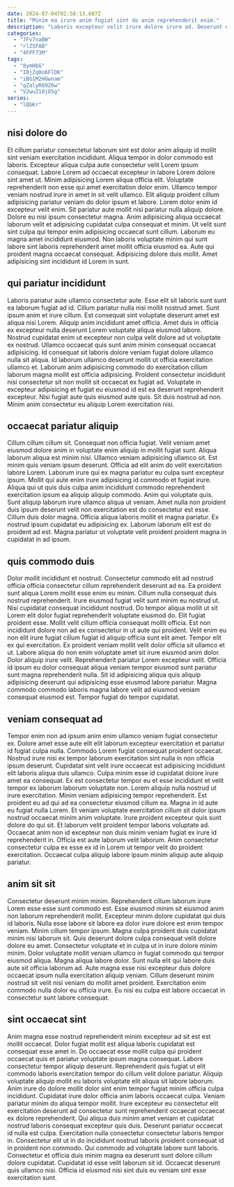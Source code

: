 ```yaml
---
date: 2024-07-04T02:58:13.607Z
title: "Minim ea irure anim fugiat sint do anim reprehenderit enim."
description: "Laboris excepteur velit irure dolore irure ad. Deserunt esse amet irure."
categories:
  - "7Fv7naBW"
  - "rlZSFAB"
  - "4FPF73M"
tags:
  - "8ymHbG"
  - "I0jZq0o6FlDK"
  - "iBG1M2HGwnam"
  - "qZalyR89Z6w"
  - "V2wuZ10jOSg"
series:
  - "lQbKr"
---
```



## nisi dolore do

Et cillum pariatur consectetur laborum sint est dolor anim aliquip id mollit sint veniam exercitation incididunt. Aliqua tempor in dolor commodo est laboris. Excepteur aliqua culpa aute consectetur velit Lorem ipsum consequat. Labore Lorem ad occaecat excepteur in labore Lorem dolore sint amet ut. Minim adipisicing Lorem aliqua officia elit. Voluptate reprehenderit non esse qui amet exercitation dolor enim.
Ullamco tempor veniam nostrud irure in amet in sit velit ullamco. Elit aliquip proident cillum adipisicing pariatur veniam do dolor ipsum et labore. Lorem dolor enim id excepteur velit enim. Sit pariatur aute mollit nisi pariatur nulla aliquip dolore. Dolore eu nisi ipsum consectetur magna. Anim adipisicing aliqua occaecat laborum velit et adipisicing cupidatat culpa consequat et minim. Ut velit sunt sint culpa qui tempor enim adipisicing occaecat sunt cillum.
Laborum eu magna amet incididunt eiusmod. Non laboris voluptate minim qui sunt labore sint laboris reprehenderit amet mollit officia eiusmod ea. Aute qui proident magna occaecat consequat. Adipisicing dolore duis mollit. Amet adipisicing sint incididunt id Lorem in sunt.

## qui pariatur incididunt

Laboris pariatur aute ullamco consectetur aute. Esse elit sit laboris sunt sunt ea laborum fugiat ad id. Cillum pariatur nulla nisi mollit nostrud amet. Sunt ipsum anim et irure cillum. Est consequat sint voluptate deserunt amet est aliqua nisi Lorem. Aliquip anim incididunt amet officia. Amet duis in officia ex excepteur nulla deserunt Lorem voluptate aliqua eiusmod labore.
Nostrud cupidatat enim ut excepteur non culpa velit dolore ad ut voluptate ex nostrud. Ullamco occaecat quis sunt anim minim consequat occaecat adipisicing. Id consequat sit laboris dolore veniam fugiat dolore ullamco nulla sit aliqua. Id laborum ullamco deserunt mollit ut officia exercitation ullamco et. Laborum anim adipisicing commodo do exercitation cillum laborum magna mollit est officia adipisicing. Proident consectetur incididunt nisi consectetur sit non mollit sit occaecat ex fugiat ad.
Voluptate in excepteur adipisicing et fugiat eu eiusmod id est ea deserunt reprehenderit excepteur. Nisi fugiat aute quis eiusmod aute quis. Sit duis nostrud ad non. Minim anim consectetur eu aliquip Lorem exercitation nisi.

## occaecat pariatur aliquip

Cillum cillum cillum sit. Consequat non officia fugiat. Velit veniam amet eiusmod dolore anim in voluptate enim aliquip in mollit fugiat sunt. Aliqua laborum aliqua est minim nisi. Ullamco veniam adipisicing ullamco sit.
Est minim quis veniam ipsum deserunt. Officia ad elit anim do velit exercitation labore Lorem. Laborum irure qui ex magna pariatur eu culpa sunt excepteur ipsum. Mollit qui aute enim irure adipisicing id commodo et fugiat irure. Aliqua qui ut quis duis culpa anim incididunt commodo reprehenderit exercitation ipsum ea aliquip aliquip commodo. Anim qui voluptate quis.
Sunt aliquip laborum irure ullamco aliqua ut veniam. Amet nulla non proident duis ipsum deserunt velit non exercitation est do consectetur est esse. Cillum duis dolor magna. Officia aliqua laboris mollit et magna pariatur. Ex nostrud ipsum cupidatat eu adipisicing ex. Laborum laborum elit est do proident ad est. Magna pariatur ut voluptate velit proident proident magna in cupidatat in ad ipsum.

## quis commodo duis

Dolor mollit incididunt et nostrud. Consectetur commodo elit ad nostrud officia officia consectetur cillum reprehenderit deserunt ad ea. Ea proident sunt aliqua Lorem mollit esse enim eu minim. Cillum nulla consequat duis nostrud reprehenderit.
Irure eiusmod fugiat velit sunt minim eu nostrud ut. Nisi cupidatat consequat incididunt nostrud. Do tempor aliqua mollit ut sit Lorem elit dolor fugiat reprehenderit voluptate eiusmod do. Elit fugiat proident esse. Mollit velit cillum officia consequat mollit officia. Est non incididunt dolore non ad ex consectetur in ut aute qui proident. Velit enim eu non elit irure fugiat cillum fugiat id aliquip officia sunt elit amet. Tempor elit ex qui exercitation.
Ex proident veniam mollit velit dolor officia sit ullamco et ut. Labore aliqua do non enim voluptate amet sit irure eiusmod anim dolor. Dolor aliquip irure velit. Reprehenderit pariatur Lorem excepteur velit. Officia id ipsum eu dolor consequat aliqua veniam tempor eiusmod sunt pariatur sunt magna reprehenderit nulla. Sit id adipisicing aliqua quis aliquip adipisicing deserunt qui adipisicing esse eiusmod labore pariatur. Magna commodo commodo laboris magna labore velit ad eiusmod veniam consequat eiusmod est. Tempor fugiat do tempor cupidatat.

## veniam consequat ad

Tempor enim non ad ipsum anim enim ullamco veniam fugiat consectetur ex. Dolore amet esse aute elit elit laborum excepteur exercitation et pariatur id fugiat culpa nulla. Commodo Lorem fugiat consequat proident occaecat. Nostrud irure nisi ex tempor laborum exercitation sint nulla in non officia ipsum deserunt. Cupidatat sint velit irure occaecat est adipisicing incididunt elit laboris aliqua duis ullamco.
Culpa minim esse id cupidatat dolore irure amet ea consequat. Ex est consectetur tempor eu et esse incididunt et velit tempor ex laborum laborum voluptate non. Lorem aliquip nulla nostrud ut irure exercitation. Minim veniam adipisicing tempor reprehenderit. Est proident eu ad qui ad ea consectetur eiusmod cillum ea.
Magna in id aute eu fugiat nulla Lorem. Et veniam voluptate exercitation cillum sit dolor ipsum nostrud occaecat minim anim voluptate. Irure proident excepteur quis sunt dolore do qui sit. Et laborum velit proident tempor laboris voluptate ad. Occaecat anim non id excepteur non duis minim veniam fugiat ex irure id reprehenderit in. Officia est aute laborum velit laborum. Anim consectetur consectetur culpa ex esse ex id in Lorem ut tempor velit do proident exercitation. Occaecat culpa aliquip labore ipsum minim aliquip aute aliquip pariatur.

## anim sit sit

Consectetur deserunt minim minim. Reprehenderit cillum laborum irure Lorem esse esse sunt commodo est. Esse eiusmod minim sit eiusmod anim non laborum reprehenderit mollit. Excepteur minim dolore cupidatat qui duis id laboris.
Nulla esse labore sit labore ea dolor irure dolore est enim tempor veniam. Minim cillum tempor ipsum. Magna culpa proident duis cupidatat minim nisi laborum sit. Quis deserunt dolore culpa consequat velit dolore dolore eu amet. Consectetur voluptate et in culpa ut in irure dolore minim minim. Dolor voluptate mollit veniam ullamco in fugiat commodo qui tempor eiusmod aliqua. Magna aliqua labore dolor.
Sunt nulla elit qui labore duis aute sit officia laborum ad. Aute magna esse nisi excepteur duis dolore occaecat ipsum nulla exercitation aliquip veniam. Cillum deserunt minim nostrud sit velit nisi veniam do mollit amet proident. Exercitation enim commodo nulla dolor eu officia irure. Eu nisi eu culpa est labore occaecat in consectetur sunt labore consequat.

## sint occaecat sint

Anim magna esse nostrud reprehenderit minim excepteur ad sit est est mollit occaecat. Dolor fugiat mollit est aliqua laboris cupidatat est consequat esse amet in. Do occaecat esse mollit culpa qui proident occaecat quis et pariatur voluptate ipsum magna consequat. Labore consectetur tempor aliquip deserunt. Reprehenderit quis fugiat ut elit commodo laboris exercitation tempor do cillum velit dolore pariatur. Aliquip voluptate aliquip mollit eu laboris voluptate elit aliqua sit labore laborum. Anim irure do dolore mollit dolor sint enim tempor fugiat minim officia culpa incididunt. Cupidatat irure dolor officia anim laboris occaecat culpa.
Veniam pariatur minim do aliqua tempor mollit. Irure excepteur eu consectetur elit exercitation deserunt ad consectetur sunt reprehenderit occaecat occaecat ex dolore reprehenderit. Qui aliqua duis minim amet veniam et cupidatat nostrud laboris consequat excepteur quis duis. Deserunt pariatur occaecat id nulla est culpa. Exercitation nulla consectetur consectetur laboris tempor in. Consectetur elit ut in do incididunt nostrud laboris proident consequat id in proident non commodo.
Qui commodo ad voluptate labore sunt laboris. Consectetur et officia duis minim magna ea deserunt sunt dolore cillum dolore cupidatat. Cupidatat id esse velit laborum sit id. Occaecat deserunt quis ullamco nisi. Officia id eiusmod nisi sint duis eu veniam sint esse exercitation sunt.

